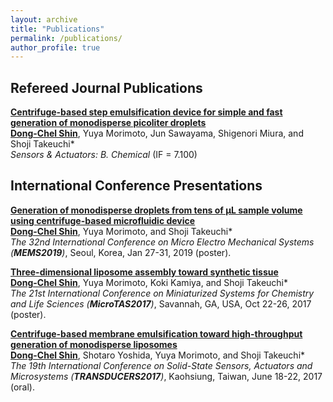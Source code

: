 ```yaml
---
layout: archive
title: "Publications"
permalink: /publications/
author_profile: true
---
```

## **Refereed Journal Publications**<br>

[<b>Centrifuge-based step emulsification device for simple and fast generation of monodisperse picoliter droplets</b>](https://www.sciencedirect.com/science/article/pii/S0925400519313632)<br>
<u><b>Dong-Chel Shin</b></u>, Yuya Morimoto, Jun Sawayama, Shigenori Miura, and Shoji Takeuchi* <br>
<i>Sensors & Actuators: B. Chemical</i> (IF = 7.100)


## **International Conference Presentations**<br>
[<b>Generation of monodisperse droplets from tens of μL sample volume using centrifuge-based microfluidic device</b>](https://ieeexplore.ieee.org/document/8870638)<br>
<u><b>Dong-Chel Shin</b></u>, Yuya Morimoto, and Shoji Takeuchi* <br>
<i>The 32nd International Conference on Micro Electro Mechanical Systems (<b>MEMS2019</b>)</i>, Seoul, Korea, Jan 27-31, 2019 (poster).<br>

[<b>Three-dimensional liposome assembly toward synthetic tissue</b>](https://www.researchgate.net/publication/325353128_Formation_of_Three-Dimensional_Liposome_Assembly_using_Centrifugal_Force)<br>
<u><b>Dong-Chel Shin</b></u>, Yuya Morimoto, Koki Kamiya, and Shoji Takeuchi* <br>
<i>The 21st International Conference on Miniaturized Systems for Chemistry and Life Sciences (<b>MicroTAS2017</b>)</i>, Savannah, GA, USA, Oct 22-26, 2017 (poster).<br>

[<b>Centrifuge-based membrane emulsification toward high-throughput generation of monodisperse liposomes</b>](https://ieeexplore.ieee.org/abstract/document/7994003/)<br>
<u><b>Dong-Chel Shin</b></u>, Shotaro Yoshida, Yuya Morimoto, and Shoji Takeuchi* <br>
<i>The 19th International Conference on Solid-State Sensors, Actuators and Microsystems (<b>TRANSDUCERS2017</b>)</i>, Kaohsiung, Taiwan, June 18-22, 2017 (oral).<br>

